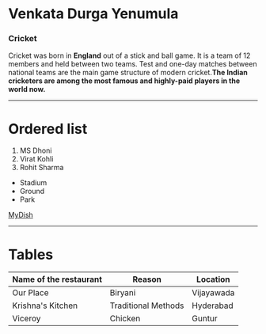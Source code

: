 
# Venkata Durga Yenumula
### Cricket

Cricket was born in **England** out of a stick and ball game. It is a team of 12 members and held between two teams. Test and one-day matches between national teams are the main game structure of modern cricket.**The Indian cricketers are among the most famous and highly-paid players in the world now.**

---
# Ordered list
1. MS Dhoni
2. Virat Kohli
3. Rohit Sharma

* Stadium
* Ground
* Park

[MyDish](./MyDish.md)

---
# Tables
|Name of the restaurant|Reason|Location|
|------------------------|-------|----------|
|Our Place|Biryani|Vijayawada|
|Krishna's Kitchen |Traditional Methods|Hyderabad|
|Viceroy|Chicken|Guntur|